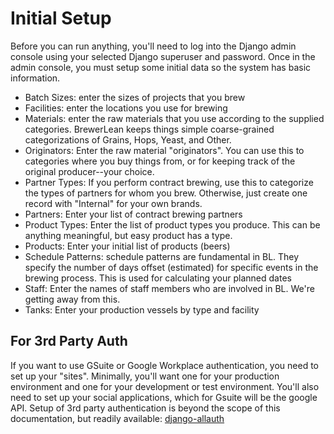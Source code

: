# Initial Setup

Before you can run anything, you'll need to log into the Django
admin console using your selected Django superuser and password.
Once in the admin console, you must setup some initial data so
the system has basic information.

* Batch Sizes: enter the sizes of projects that you brew
* Facilities: enter the locations you use for brewing
* Materials: enter the raw materials that you use according to the supplied categories.  BrewerLean keeps things simple coarse-grained categorizations of Grains, Hops, Yeast, and Other.
* Originators:  Enter the raw material "originators".  You can use this to categories where you buy things from, or for keeping track of the original producer--your choice.
* Partner Types:  If you perform contract brewing, use this to categorize the types of partners for whom you brew.  Otherwise, just create one record with "Internal" for your own brands.
* Partners:  Enter your list of contract brewing partners
* Product Types:  Enter the list of product types you produce.  This can be anything meaningful, but easy product has a type.
* Products: Enter your initial list of products (beers)
* Schedule Patterns: schedule patterns are fundamental in BL.  They specify the number of days offset (estimated) for specific events in the brewing process.  This is used for calculating your planned dates
* Staff:  Enter the names of staff members who are involved in BL.  We're getting away from this.
* Tanks: Enter your production vessels by type and facility

## For 3rd Party Auth
If you want to use GSuite or Google Workplace authentication, you need to
set up your "sites".  Minimally, you'll want one for your production
environment and one for your development or test environment.  You'll
also need to set up your social applications, which for Gsuite will
be the google API.  Setup of 3rd party authentication is beyond the scope
of this documentation, but readily available:
[django-allauth](https://django-allauth.readthedocs.io/en/latest/overview.html)
